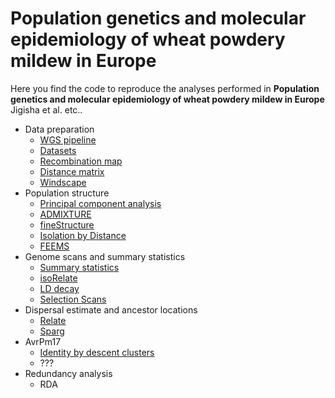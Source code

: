 # Population genetics and molecular epidemiology of wheat powdery mildew in Europe

Here you find the code to reproduce the analyses performed in **Population genetics and molecular epidemiology of wheat powdery mildew in Europe** Jigisha et al. etc.. 


- Data preparation
  - [WGS pipeline](WGS_pipeline/WGS_pipeline.md)
  - [Datasets](Datasets/Datasets.md)
  - [Recombination map](recombination_map/recombination_map.md)
  - [Distance matrix](distance_matrix/distance_matrix.md)
  - [Windscape](windscape/windscape.md)
- Population structure
  - [Principal component analysis](PCA/PCA.md) 
  - [ADMIXTURE](ADMIXTURE/ADMIXTURE.md)
  - [fineStructure](fineStructure/fineStructure.md)
  - [Isolation by Distance](Isolation_by_distance/Isolation_by_distance.md)
  - [FEEMS](FEEMS/FEEMS.md)
- Genome scans and summary statistics
  - [Summary statistics](summary_statistics/summary_statistics.md)
  - [isoRelate](isoRelate/isoRelate.md)
  - [LD decay](Linkage_Disequilibrium/LD.md)
  - [Selection Scans](selection_scans/selection_scans.md)
- Dispersal estimate and ancestor locations
  - [Relate](Relate/Relate.md)
  - [Sparg](Sparg/Sparg.md)
- AvrPm17
  - [Identity by descent clusters](AvrPm17_isoRelate/AvrPm17_isorelate)
  - ???  
- Redundancy analysis
  - RDA 
